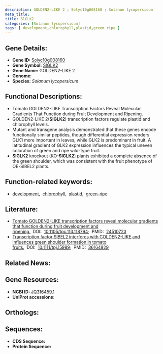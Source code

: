 ```yaml
---
description: GOLDEN2-LIKE 2 ; Solyc10g008160 ; Solanum lycopersicum
meta_title:
title: SlGLK2
categories: [Solanum lycopersicum]
tags: [ development,chlorophyll,plastid,green ripe ]
---
```


## Gene Details:
- **Gene ID:** [Solyc10g008160]()
- **Gene Symbol:** <u>SlGLK2</u>
- **Gene Name:** GOLDEN2-LIKE 2
- **Genome:** []()
- **Species:** *Solanum lycopersicum*

## Functional Descriptions:
   - Tomato GOLDEN2-LIKE Transcription Factors Reveal Molecular Gradients That Function during Fruit Development and Ripening.
   - GOLDEN2-LIKE 2(**SlGLK2**) transcription factors regulate plastid and chlorophyll levels.
   - Mutant and transgene analysis demonstrated that these genes encode functionally similar peptides, though differential expression renders GLK1 more important in leaves, while GLK2 is predominant in fruit. A latitudinal gradient of GLK2 expression influences the typical uneven coloration of green and ripe wild-type fruit.
   - **SlGLK2** knockout (KO-**SlGLK2**) plants exhibited a complete absence of the green shoulder, which was consistent with the fruit phenotype of OE-SlBEL2 plants.

## Function-related keywords:
   - [development](/tags/development/),&nbsp;&nbsp;[chlorophyll](/tags/chlorophyll/),&nbsp;&nbsp;[plastid](/tags/plastid/),&nbsp;&nbsp;[green-ripe](/tags/green-ripe/)

## Literature:
   - [Tomato GOLDEN2-LIKE transcription factors reveal molecular gradients that function during fruit development and ripening.](https://doi.org/10.1105/tpc.113.118794)&nbsp;&nbsp;DOI:&nbsp;&nbsp;[10.1105/tpc.113.118794](https://doi.org/10.1105/tpc.113.118794);&nbsp;&nbsp;PMID:&nbsp;&nbsp;[24510723](https://pubmed.ncbi.nlm.nih.gov/24510723/)
   - [Transcription factor SlBEL2 interferes with GOLDEN2-LIKE and influences green shoulder formation in tomato fruits.](https://doi.org/10.1111/tpj.15989)&nbsp;&nbsp;DOI:&nbsp;&nbsp;[10.1111/tpj.15989](https://doi.org/10.1111/tpj.15989);&nbsp;&nbsp;PMID:&nbsp;&nbsp;[36164829](https://pubmed.ncbi.nlm.nih.gov/36164829/)

## Related News:

## Gene Resources:
- **NCBI ID:**  [JQ316459.1](https://www.ncbi.nlm.nih.gov/gene/?term=JQ316459.1)
- **UniProt accessions:**  [](https://www.uniprot.org/uniprotkb//entry)

## Orthologs:

## Sequences:
- **CDS Sequence:**
- **Protein Sequence:**
